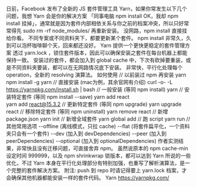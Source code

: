 日前，Facebook 发布了全新的 JS 套件管理工具 Yarn，如果你常发生以下几个问题，我想 Yarn 会是你的解决方案
「同事电脑 npm install OK，我却 npm install 挂掉」，通常就是因为套件内部相依关系与你之前的档案冲突，所以只好常常得先 sudo rm -rf node_modules/ 再重新安装。
没网路，npm install 直接挂给你看。
不同专案或不同资料夹下，都要更新某个套件。
npm install 非常久，久到可以泡杯咖啡聊个天，回来都还没好。
Yarn 提供一个更快更稳定的套件管理方案
透过 yarn.lock ，锁住套件版本，因此可以确保安装之套件在每台机器上都能保持一致。
安装过的套件，都会加入到 global cache 中，下次有砍掉要重装，或是不同资料夹要装，都可以在无网路情况底下安装。
非常快，平行化处理每个 operation，全新的 resolving 演算法。
如何使用
// 以前装过 npm 再安装 yarn
npm install -g yarn
// 直接安装 (mac为例，其余官网有介绍)
curl -o- -L https://yarnpkg.com/install.sh | bash
// 一般安装 (等同 npm install)
yarn
// 安装特定套件 (等同 npm install --save)
yarn add react         
yarn add react@15.3.2
// 更新特定套件 (等同 npm upgrade)
yarn upgrade react
// 移除特定套件 (等同 npm uninstall)
yarn remove react
// 新增 package.json
yarn init
// 新增全域套件
yarn global add
// 跑 script
yarn run 
// 其他常用选项
--offline   (离线模式，只拉 cache)
--flat      (将套件扁平化，一个资料夹只会有一个套件)
--dev       (加入到 devDependencies)
--peer      (加入到 peerDependencies)
--optional  (加入到 optionalDependencies)
作者实测结果，非常快且没有迁移问题，可直接舍弃 npm。
虽然说原本的 npm cache-min 设定时间 999999，以及 npm shrinkwrap 锁版本，都可以达到 Yarn 所说的一些优化，不过 Yarn 本身在平行化处理部分有特别加强，也重写了解析演算法，是一个完整的套件解决方案。
附注: push 到 repo 时请记得要上 yarn.lock 档案，才会确保其他机器都能安装一样的套件代码。
Yarn https://yarnpkg.com/